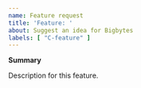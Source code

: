 ```yaml
---
name: Feature request
title: 'Feature: '
about: Suggest an idea for Bigbytes
labels: [ "C-feature" ]
---
```


**Summary**

Description for this feature.
